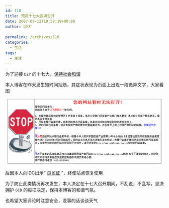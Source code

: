 ```yaml
---
id: 118
title: 预祝十七大圆满召开
date: 2007-09-12T10:38:19+00:00
author: 愆伏

permalink: /archives/118
categories:
  - 生活
tags:
  - 生活
---
```

为了迎接 `DZY` 的十七大，[保持社会和谐](https://www.gov.cn/ldhd/2007-09/11/content_745831.htm)
  
本人博客在昨天发生短时间抽筋，其症状表现为页面上出现一段诡异文字，大家看图

![error](/wp-content/uploads/200709/12_104212_error.gif)


后因本人向IDC出示“ [良民证](https://www.miibeian.gov.cn) ”，终使站点恢复使用
  
为了防止此类情况再次发生，本人决定在十七大召开期间，不乱说，不乱写，坚决拥护 `GCD` 的每项决定，保持本博客的和谐气氛。

也希望大家评论时注意安全，没事的话谈谈天气